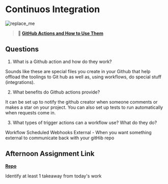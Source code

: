 # Continuos Integration

![replace_me](https://codeworks.blob.core.windows.net/public/assets/img/illustrations/placeholder.svg)

> **📖 [GitHub Actions and How to Use Them](https://codeworksacademy.com/fs-student-guide/resources/wk8-9/05-Github-Actions)**

## Questions

1. What is a Github action and how do they work?

Sounds like these are special files you create in your Github that help offload the toolings to Git hub as well as, using workflows, do special stuff (integrations).

2. What benefits do Github actions provide?

It can be set up to notify the github creator when someone comments or makes a star on your project. You can also set up tests to run automatically when requests come in.

3. What types of trigger actions can a workflow use? What do they do?

Workflow
Scheduled
Webhooks
External - When you want something external to communicate back with your gitHib repo

## Afternoon Assignment Link

**[Repo](https://github.com/Curtis-Pollard-II/<ASSIGNMENT_REPO>)**

Identify at least 1 takeaway from today's work

